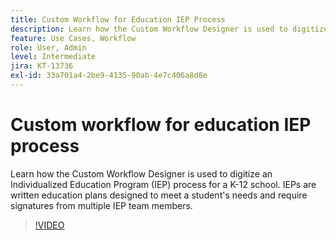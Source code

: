 ```yaml
---
title: Custom Workflow for Education IEP Process
description: Learn how the Custom Workflow Designer is used to digitize an Individualized Education Program (IEP) process for a K-12 school
feature: Use Cases, Workflow
role: User, Admin
level: Intermediate
jira: KT-13736
exl-id: 33a701a4-2be9-4135-90ab-4e7c406a8d8e
---
```

# Custom workflow for education IEP process

Learn how the Custom Workflow Designer is used to digitize an Individualized Education Program (IEP) process for a K-12 school. IEPs are written education plans designed to meet a student's needs and require signatures from multiple IEP team members.

>[!VIDEO](https://video.tv.adobe.com/v/3422174?quality=12&learn=on&hidetitle=true)

